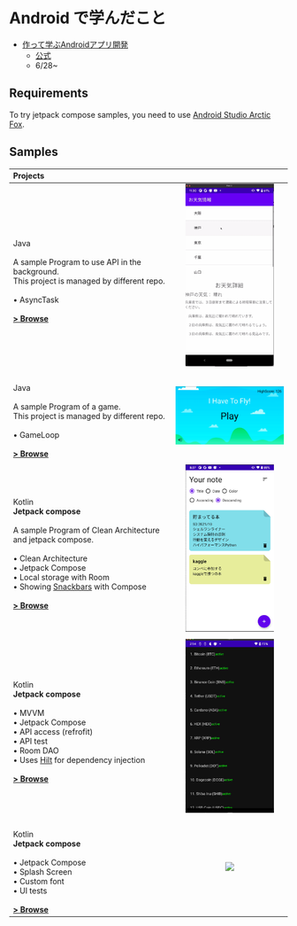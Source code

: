 # Android で学んだこと
- [作って学ぶAndroidアプリ開発](https://www.amazon.co.jp/%E4%BD%9C%E3%81%A3%E3%81%A6%E5%AD%A6%E3%81%B6Android%E3%82%A2%E3%83%97%E3%83%AA%E9%96%8B%E7%99%BA-Kotlin%E5%AF%BE%E5%BF%9C-%E6%9C%89%E5%B1%B1-%E5%9C%AD%E4%BA%8C/dp/4297113430)
  - [公式](https://gihyo.jp/book/2020/978-4-297-11343-8/support)
  - 6/28~

Requirements
------------

To try jetpack compose samples, you need to use [Android Studio Arctic Fox](https://developer.android.com/studio).

Samples
------------

| Projects |  |
|:-----|:---------:|
| <br>Java<br><br>A sample Program to use API in the background.<br>This project is managed by different repo.<br><br> • AsyncTask<br><br>**[> Browse](https://github.com/kokoichi206/til/tree/main/android/android_text/AsyncSample/app/src/main)** | <img src="readme/Weather.gif" width="160"> |  
|  |  |  
| <br>Java<br><br>A sample Program of a game.<br>This project is managed by different repo.<br><br> • GameLoop<br><br>**[> Browse](https://github.com/kokoichi206/til/tree/main/android/FlyGame/app/src/main)** | <img src="readme/FlyGame.gif" width="320"> |  
|  |  |  
| <br>Kotlin <br>**Jetpack compose**<br><br>A sample Program of Clean Architecture and jetpack compose.<br><br> • Clean Architecture<br> • Jetpack Compose<br> • Local storage with Room<br> • Showing [Snackbars](https://material.io/components/snackbars) with Compose<br><br>**[> Browse](CleanArchitecture/app/src)** | <img src="readme/screenshots/NoteApp.png" width="160"> |  
|  |  |  
| <br>Kotlin <br>**Jetpack compose**<br><br> • MVVM<br> • Jetpack Compose<br> • API access (refrofit)<br> • API test<br> • Room DAO<br> • Uses [Hilt](https://dagger.dev/hilt/) for dependency injection<br><br>**[> Browse](MyApplication/app/src/main)** | <img src="readme/screenshots/coins.png" width="160"> |  
|  |  |  
| <br>Kotlin <br>**Jetpack compose**<br><br> • Jetpack Compose<br> • Splash Screen<br> • Custom font<br> • UI tests<br><br>**[> Browse](SplashScreen/app/src/main)** | <img src="readme/splash.gif" width="160"> |  
